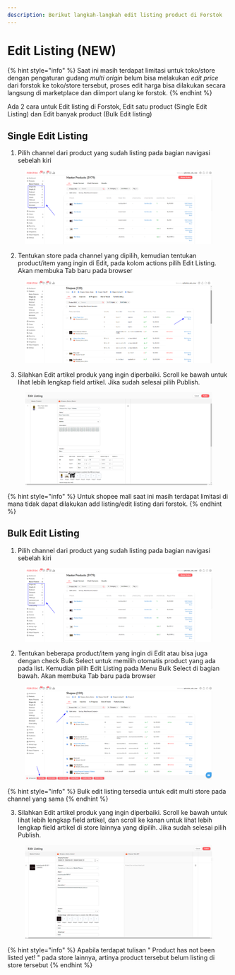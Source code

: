```yaml
---
description: Berikut langkah-langkah edit listing product di Forstok
---
```


# Edit Listing (NEW)

{% hint style="info" %}
Saat ini masih terdapat limitasi untuk toko/store dengan pengaturan gudang _multi origin_ belum bisa melakukan _edit price_ dari forstok ke toko/store tersebut, proses edit harga bisa dilakukan secara langsung di marketplace dan diimport ulang ke forstok.
{% endhint %}

Ada 2 cara untuk Edit listing di Forstok, Edit satu product (Single Edit Listing) dan Edit banyak product (Bulk Edit listing)

## Single Edit Listing

1. Pilih channel dari product yang sudah listing pada bagian navigasi sebelah kiri

<figure><img src="../../.gitbook/assets/image (32).png" alt=""><figcaption></figcaption></figure>

2. Tentukan store pada channel yang dipilih, kemudian tentukan product/item yang ingin di Edit, pada kolom actions pilih Edit Listing. Akan membuka Tab baru pada browser

<figure><img src="../../.gitbook/assets/image (104).png" alt=""><figcaption></figcaption></figure>

3. Silahkan Edit artikel produk yang ingin diperbaiki. Scroll ke bawah untuk lihat lebih lengkap field artikel. Jika sudah selesai pilih Publish.

<figure><img src="../../.gitbook/assets/image (273).png" alt=""><figcaption></figcaption></figure>

{% hint style="info" %}
Untuk shopee mall saat ini masih terdapat limitasi di mana tidak dapat dilakukan add listing/edit listing dari forstok.
{% endhint %}

## Bulk Edit Listing

1. Pilih channel dari product yang sudah listing pada bagian navigasi sebelah kiri

<figure><img src="../../.gitbook/assets/image (168).png" alt=""><figcaption></figcaption></figure>

2. Tentukan beberapa product/item yang ingin di Edit atau bisa juga dengan check Bulk Select untuk memilih otomatis product yang ada pada list. Kemudian pilih Edit Listing pada Menu Bulk Select di bagian bawah. Akan membuka Tab baru pada browser

<figure><img src="../../.gitbook/assets/image (15).png" alt=""><figcaption></figcaption></figure>

{% hint style="info" %}
Bulk edit listing tersedia untuk edit multi store pada channel yang sama
{% endhint %}

3. Silahkan Edit artikel produk yang ingin diperbaiki. Scroll ke bawah untuk lihat lebih lengkap field artikel, dan scroll ke kanan untuk lihat lebih lengkap field artikel di store lainnya yang dipilih. Jika sudah selesai pilih Publish.

<figure><img src="../../.gitbook/assets/image (39).png" alt=""><figcaption></figcaption></figure>

{% hint style="info" %}
Apabila terdapat tulisan " Product has not been listed yet! " pada store lainnya, artinya product tersebut belum listing di store tersebut
{% endhint %}

